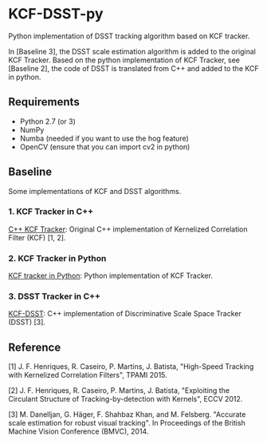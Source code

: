 # KCF-DSST-py
Python implementation of DSST tracking algorithm based on KCF tracker.

In [Baseline 3], the DSST scale estimation algorithm is added to the original KCF Tracker. Based on the python implementation of KCF Tracker, see [Baseline 2], the code of DSST is translated from C++ and added to the KCF in python.

## Requirements
- Python 2.7 (or 3)
- NumPy
- Numba (needed if you want to use the hog feature)
- OpenCV (ensure that you can import cv2 in python)

## Baseline
Some implementations of KCF and DSST algorithms.

### 1. KCF Tracker in C++
[C++ KCF Tracker](https://github.com/joaofaro/KCFcpp): Original C++ implementation of Kernelized Correlation Filter (KCF) [1, 2].

### 2. KCF Tracker in Python
[KCF tracker in Python](https://github.com/uoip/KCFpy): Python implementation of KCF Tracker.

### 3. DSST Tracker in C++
[KCF-DSST](https://github.com/liliumao/KCF-DSST): C++ implementation of Discriminative Scale Space Tracker (DSST) [3].

## Reference
[1] J. F. Henriques, R. Caseiro, P. Martins, J. Batista,
"High-Speed Tracking with Kernelized Correlation Filters", TPAMI 2015.

[2] J. F. Henriques, R. Caseiro, P. Martins, J. Batista,
"Exploiting the Circulant Structure of Tracking-by-detection with Kernels", ECCV 2012.

[3] M. Danelljan, G. Häger, F. Shahbaz Khan, and M. Felsberg. "Accurate scale estimation for robust visual tracking". In Proceedings of the British Machine Vision Conference (BMVC), 2014.
